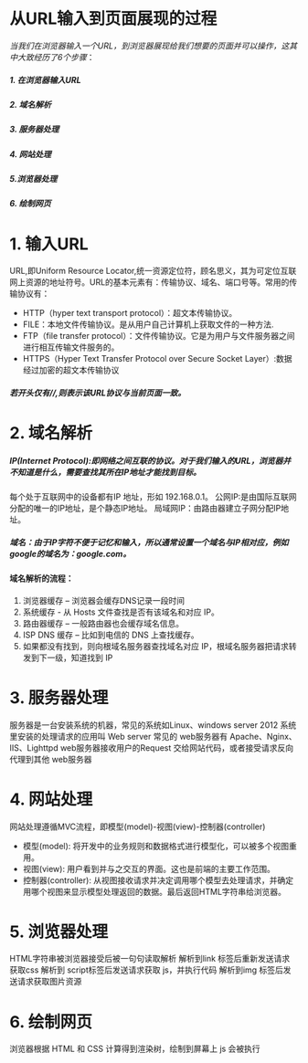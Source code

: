 #  从URL输入到页面展现的过程
*当我们在浏览器输入一个URL，到浏览器展现给我们想要的页面并可以操作，这其中大致经历了6个步骤*：

##### 1. 在浏览器输入URL 
##### 2. 域名解析 
##### 3. 服务器处理 
##### 4. 网站处理 
##### 5.浏览器处理 
##### 6. 绘制网页

# 1. 输入URL

URL,即Uniform Resource Locator,统一资源定位符，顾名思义，其为可定位互联网上资源的地址符号。URL的基本元素有：传输协议、域名、端口号等。常用的传输协议有：
- HTTP（hyper text transport protocol）：超文本传输协议。
- FILE：本地文件传输协议。是从用户自己计算机上获取文件的一种方法.
- FTP（file transfer protocol）：文件传输协议。它是为用户与文件服务器之间进行相互传输文件服务的。
- HTTPS（Hyper Text Transfer Protocol over Secure Socket Layer）:数据经过加密的超文本传输协议
##### 若开头仅有//,则表示该URL协议与当前页面一致。
# 2. 域名解析
##### IP(Internet Protocol):即网络之间互联的协议。对于我们输入的URL，浏览器并不知道是什么，需要查找其所在IP地址才能找到目标。
每个处于互联网中的设备都有IP 地址，形如 192.168.0.1。
公网IP:是由国际互联网分配的唯一的IP地址，是个静态IP地址。
局域网IP：由路由器建立子网分配IP地址。
##### 域名：由于IP字符不便于记忆和输入，所以通常设置一个域名与IP相对应，例如google的域名为：google.com。
#### 域名解析的流程：
1. 浏览器缓存 – 浏览器会缓存DNS记录一段时间
2. 系统缓存 - 从 Hosts 文件查找是否有该域名和对应 IP。
3. 路由器缓存 – 一般路由器也会缓存域名信息。
4. ISP DNS 缓存 – 比如到电信的 DNS 上查找缓存。
5. 如果都没有找到，则向根域名服务器查找域名对应 IP，根域名服务器把请求转发到下一级，知道找到 IP
# 3. 服务器处理
服务器是一台安装系统的机器，常见的系统如Linux、windows server 2012
系统里安装的处理请求的应用叫 Web server
常见的 web服务器有 Apache、Nginx、IIS、Lighttpd
web服务器接收用户的Request 交给网站代码，或者接受请求反向代理到其他 web服务器
# 4. 网站处理
网站处理遵循MVC流程，即模型(model)-视图(view)-控制器(controller)
- 模型(model): 将开发中的业务规则和数据格式进行模型化，可以被多个视图重用。
- 视图(view): 用户看到并与之交互的界面。这也是前端的主要工作范围。
- 控制器(controller): 从视图接收请求并决定调用哪个模型去处理请求，并确定用哪个视图来显示模型处理返回的数据。最后返回HTML字符串给浏览器。
# 5. 浏览器处理
HTML字符串被浏览器接受后被一句句读取解析
解析到link 标签后重新发送请求获取css
解析到 script标签后发送请求获取 js，并执行代码
解析到img 标签后发送请求获取图片资源
# 6. 绘制网页
浏览器根据 HTML 和 CSS 计算得到渲染树，绘制到屏幕上
js 会被执行

